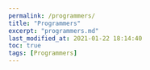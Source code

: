 ```yaml
---
permalink: /programmers/
title: "Programmers"
excerpt: "programmers.md"
last_modified_at: 2021-01-22 18:14:40
toc: true
tags: [Programmers]
---
```


